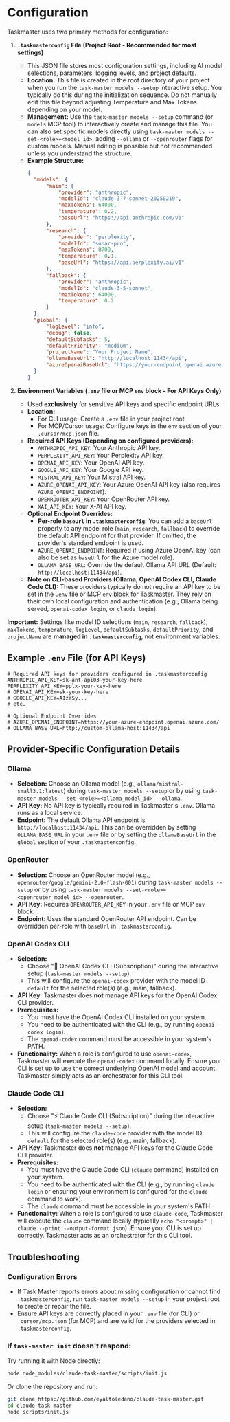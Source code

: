 # Configuration

Taskmaster uses two primary methods for configuration:

1.  **`.taskmasterconfig` File (Project Root - Recommended for most settings)**

    - This JSON file stores most configuration settings, including AI model selections, parameters, logging levels, and project defaults.
    - **Location:** This file is created in the root directory of your project when you run the `task-master models --setup` interactive setup. You typically do this during the initialization sequence. Do not manually edit this file beyond adjusting Temperature and Max Tokens depending on your model.
    - **Management:** Use the `task-master models --setup` command (or `models` MCP tool) to interactively create and manage this file. You can also set specific models directly using `task-master models --set-<role>=<model_id>`, adding `--ollama` or `--openrouter` flags for custom models. Manual editing is possible but not recommended unless you understand the structure.
    - **Example Structure:**
      ```json
      {
      	"models": {
      		"main": {
      			"provider": "anthropic",
      			"modelId": "claude-3-7-sonnet-20250219",
      			"maxTokens": 64000,
      			"temperature": 0.2,
      			"baseUrl": "https://api.anthropic.com/v1"
      		},
      		"research": {
      			"provider": "perplexity",
      			"modelId": "sonar-pro",
      			"maxTokens": 8700,
      			"temperature": 0.1,
      			"baseUrl": "https://api.perplexity.ai/v1"
      		},
      		"fallback": {
      			"provider": "anthropic",
      			"modelId": "claude-3-5-sonnet",
      			"maxTokens": 64000,
      			"temperature": 0.2
      		}
      	},
      	"global": {
      		"logLevel": "info",
      		"debug": false,
      		"defaultSubtasks": 5,
      		"defaultPriority": "medium",
      		"projectName": "Your Project Name",
      		"ollamaBaseUrl": "http://localhost:11434/api",
      		"azureOpenaiBaseUrl": "https://your-endpoint.openai.azure.com/"
      	}
      }
      ```

2.  **Environment Variables (`.env` file or MCP `env` block - For API Keys Only)**
    - Used **exclusively** for sensitive API keys and specific endpoint URLs.
    - **Location:**
      - For CLI usage: Create a `.env` file in your project root.
      - For MCP/Cursor usage: Configure keys in the `env` section of your `.cursor/mcp.json` file.
    - **Required API Keys (Depending on configured providers):**
      - `ANTHROPIC_API_KEY`: Your Anthropic API key.
      - `PERPLEXITY_API_KEY`: Your Perplexity API key.
      - `OPENAI_API_KEY`: Your OpenAI API key.
      - `GOOGLE_API_KEY`: Your Google API key.
      - `MISTRAL_API_KEY`: Your Mistral API key.
      - `AZURE_OPENAI_API_KEY`: Your Azure OpenAI API key (also requires `AZURE_OPENAI_ENDPOINT`).
      - `OPENROUTER_API_KEY`: Your OpenRouter API key.
      - `XAI_API_KEY`: Your X-AI API key.
    - **Optional Endpoint Overrides:**
      - **Per-role `baseUrl` in `.taskmasterconfig`:** You can add a `baseUrl` property to any model role (`main`, `research`, `fallback`) to override the default API endpoint for that provider. If omitted, the provider's standard endpoint is used.
      - `AZURE_OPENAI_ENDPOINT`: Required if using Azure OpenAI key (can also be set as `baseUrl` for the Azure model role).
      - `OLLAMA_BASE_URL`: Override the default Ollama API URL (Default: `http://localhost:11434/api`).
    - **Note on CLI-based Providers (Ollama, OpenAI Codex CLI, Claude Code CLI):** These providers typically do not require an API key to be set in the `.env` file or MCP `env` block for Taskmaster. They rely on their own local configuration and authentication (e.g., Ollama being served, `openai-codex login`, or `claude login`).

**Important:** Settings like model ID selections (`main`, `research`, `fallback`), `maxTokens`, `temperature`, `logLevel`, `defaultSubtasks`, `defaultPriority`, and `projectName` are **managed in `.taskmasterconfig`**, not environment variables.

## Example `.env` File (for API Keys)

```
# Required API keys for providers configured in .taskmasterconfig
ANTHROPIC_API_KEY=sk-ant-api03-your-key-here
PERPLEXITY_API_KEY=pplx-your-key-here
# OPENAI_API_KEY=sk-your-key-here
# GOOGLE_API_KEY=AIzaSy...
# etc.

# Optional Endpoint Overrides
# AZURE_OPENAI_ENDPOINT=https://your-azure-endpoint.openai.azure.com/
# OLLAMA_BASE_URL=http://custom-ollama-host:11434/api
```

## Provider-Specific Configuration Details

### Ollama

- **Selection:** Choose an Ollama model (e.g., `ollama/mistral-small3.1:latest`) during `task-master models --setup` or by using `task-master models --set-<role>=<ollama_model_id> --ollama`.
- **API Key:** No API key is typically required in Taskmaster's `.env`. Ollama runs as a local service.
- **Endpoint:** The default Ollama API endpoint is `http://localhost:11434/api`. This can be overridden by setting `OLLAMA_BASE_URL` in your `.env` file or by setting the `ollamaBaseUrl` in the `global` section of your `.taskmasterconfig`.

### OpenRouter

- **Selection:** Choose an OpenRouter model (e.g., `openrouter/google/gemini-2.0-flash-001`) during `task-master models --setup` or by using `task-master models --set-<role>=<openrouter_model_id> --openrouter`.
- **API Key:** Requires `OPENROUTER_API_KEY` in your `.env` file or MCP `env` block.
- **Endpoint:** Uses the standard OpenRouter API endpoint. Can be overridden per-role with `baseUrl` in `.taskmasterconfig`.

### OpenAI Codex CLI

- **Selection:**
    - Choose "🤖 OpenAI Codex CLI (Subscription)" during the interactive setup (`task-master models --setup`).
    - This will configure the `openai-codex` provider with the model ID `default` for the selected role(s) (e.g., main, fallback).
- **API Key:** Taskmaster does **not** manage API keys for the OpenAI Codex CLI provider.
- **Prerequisites:**
    - You must have the OpenAI Codex CLI installed on your system.
    - You need to be authenticated with the CLI (e.g., by running `openai-codex login`).
    - The `openai-codex` command must be accessible in your system's PATH.
- **Functionality:** When a role is configured to use `openai-codex`, Taskmaster will execute the `openai-codex` command locally. Ensure your CLI is set up to use the correct underlying OpenAI model and account. Taskmaster simply acts as an orchestrator for this CLI tool.

### Claude Code CLI

- **Selection:**
    - Choose "⚡ Claude Code CLI (Subscription)" during the interactive setup (`task-master models --setup`).
    - This will configure the `claude-code` provider with the model ID `default` for the selected role(s) (e.g., main, fallback).
- **API Key:** Taskmaster does **not** manage API keys for the Claude Code CLI provider.
- **Prerequisites:**
    - You must have the Claude Code CLI (`claude` command) installed on your system.
    - You need to be authenticated with the CLI (e.g., by running `claude login` or ensuring your environment is configured for the `claude` command to work).
    - The `claude` command must be accessible in your system's PATH.
- **Functionality:** When a role is configured to use `claude-code`, Taskmaster will execute the `claude` command locally (typically `echo "<prompt>" | claude --print --output-format json`). Ensure your CLI is set up correctly. Taskmaster acts as an orchestrator for this CLI tool.

## Troubleshooting

### Configuration Errors

- If Task Master reports errors about missing configuration or cannot find `.taskmasterconfig`, run `task-master models --setup` in your project root to create or repair the file.
- Ensure API keys are correctly placed in your `.env` file (for CLI) or `.cursor/mcp.json` (for MCP) and are valid for the providers selected in `.taskmasterconfig`.

### If `task-master init` doesn't respond:

Try running it with Node directly:

```bash
node node_modules/claude-task-master/scripts/init.js
```

Or clone the repository and run:

```bash
git clone https://github.com/eyaltoledano/claude-task-master.git
cd claude-task-master
node scripts/init.js
```
